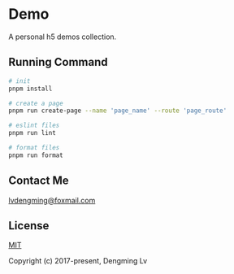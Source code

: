 # Demo

A personal h5 demos collection.

## Running Command

```sh
# init
pnpm install

# create a page
pnpm run create-page --name 'page_name' --route 'page_route'

# eslint files
pnpm run lint

# format files
pnpm run format
```

## Contact Me

[lvdengming@foxmail.com](lvdengming@foxmail.com)

## License

[MIT](https://opensource.org/license/MIT)

Copyright (c) 2017-present, Dengming Lv
